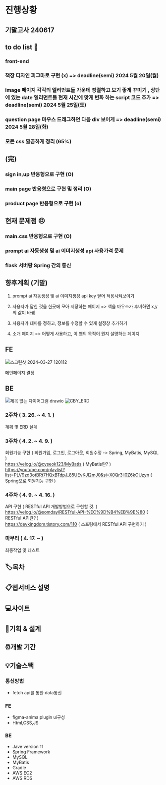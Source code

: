 
# 진행상황

## 기말고사 240617

## to do list 👀
### front-end

### 책장 디자인 피그마로 구현 (x) => deadline(semi) 2024 5월 20일(월) 
### image 페이지 각각의 엘리먼트들 가운데 정렬하고 보기 좋게 꾸미기 , 상단에 있는 date 엘리먼트들 현재 시간에 맞게 변화 하는 script 코드 추가  => deadline(semi) 2024 5월 25일(토) 
### question page 마우스 드래그하면 다음 div 보이게  => deadline(semi) 2024 5월 28일(화) 
### 모든 css 깔끔하게 정리 (65%)

## (完)
### sign in,up 반응형으로 구현   (O)
### main page 반응형으로 구현 및 정리 (O)
### product page 반응형으로 구현 (o) 

## 현재 문제점 😣
### main.css 반응형으로 구현 (O)
### prompt ai 자동생성 및 ai 이미지생성 api 사용가격 문제 
### flask 서버랑 Spring 간의 통신

## 향후계획 (기말)
1. prompt ai 자동생성 및 ai 이미지생성 api key 얻어 적용시켜보이기

2. 사용자가 답한 것을 한곳에 모아 저장하는 페이지 => 책을 마우스가 후버하면 x,y의 값이 바뀜

3. 사용자가 테마를 정하고, 정보를 수정할 수 있게 설정창 추가하기

4. 소개 페이지 => 어떻게 사용하고, 이 웹의 목적이 뭔지 설명하는 페이지

## FE
![스크린샷 2024-03-27 120112](https://github.com/JungWooHwang1/3-1_Web_Project/assets/131197860/b5404686-3402-40a9-bccb-30ae95eab86d)

메인페이지 결정

## BE
![제목 없는 다이어그램 drawio](https://github.com/JungWooHwang1/3-1_Web_Project/assets/153082512/9158bb62-f3e9-4881-9797-177bc5c214bd)
![CBY_ERD](https://github.com/devshylee/3-1_Web_Project/assets/69080831/2b40f114-3705-4c18-83da-9e9c55224746)

### 2주차 ( 3. 26. ~ 4. 1. )
계획 및 ERD 설계

### 3주차 ( 4. 2. ~ 4. 9. )
회원기능 구현 ( 회원가입, 로그인, 로그아웃, 회원수정 -> Spring, MyBatis, MySQL )  
https://velog.io/@cyseok123/MyBatis ( MyBatis란? )  
https://youtube.com/playlist?list=PLV9zd3otBRt7HQxBTdpJ_85UEvKJl2mJ0&si=X0Qr3li0Z6kOUzyn ( Spring으로 회원기능 구현 )

### 4주차 ( 4. 9. ~ 4. 16. )
API 구현 ( RESTful API 개발방법으로 구현할 것. )  
https://velog.io/@somday/RESTful-API-%EC%9D%B4%EB%9E%80 ( RESTful API란? )  
https://devkingdom.tistory.com/110 ( 스프링에서 RESTful API 구현하기 )


### 마무리 ( 4. 17. ~ )
최종작업 및 테스트

## 🏷목차


## 📋웹서비스 설명


## 💻사이트


## 📜기획 & 설계


## ⏰개발 기간


## 💡기술스택
### 통신방법
  - fetch api를 통한 data통신
### FE
  - figma-anima plugin ui구성
  - Html,CSS,JS
 
### BE
  - Jave version 11
  - Spring Framework
  - MySQL
  - MyBatis
  - Gradle
  - AWS EC2
  - AWS RDS
